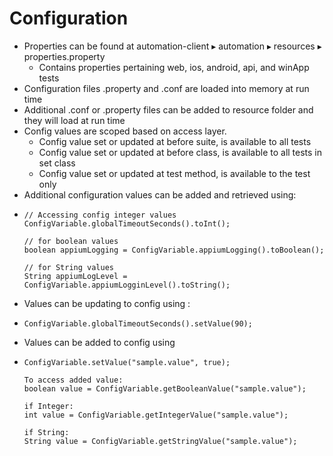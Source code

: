 # Configuration

* Properties can be found at ⁨automation-client⁩ ▸ ⁨automation⁩ ▸ ⁨resources⁩ ▸ properties.property
  * Contains properties pertaining web, ios, android, api, and winApp tests
* Configuration files .property and .conf are loaded into memory at run time
* Additional .conf or .property files can be added to resource folder and they will load at run time
* Config values are scoped based on access layer. 
  * Config value set or updated at before suite, is available to all tests
  * Config value set or updated at before class, is available to all tests in set class
  * Config value set or updated at test method, is available to the test only
* Additional configuration values can be added and retrieved using:
* ```text
  // Accessing config integer values
  ConfigVariable.globalTimeoutSeconds().toInt();

  // for boolean values
  boolean appiumLogging = ConfigVariable.appiumLogging().toBoolean();

  // for String values
  String appiumLogLevel = ConfigVariable.appiumLogginLevel().toString();
  ```
* Values can be updating to config using :
* ```text
  ConfigVariable.globalTimeoutSeconds().setValue(90); 
  ```
* Values can be added to config using
* ```text
  ConfigVariable.setValue("sample.value", true);

  To access added value:
  boolean value = ConfigVariable.getBooleanValue("sample.value");

  if Integer:
  int value = ConfigVariable.getIntegerValue("sample.value");

  if String:
  String value = ConfigVariable.getStringValue("sample.value");
  ```

